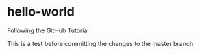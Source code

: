 # hello-world
Following the GitHub Tutorial

This is a test before committing the changes to the master branch

